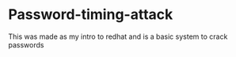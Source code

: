 # Password-timing-attack
This was made as my intro to redhat and is a basic system to crack passwords
